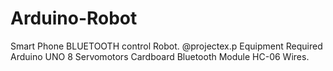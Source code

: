 # Arduino-Robot
Smart Phone BLUETOOTH control Robot. @projectex.p Equipment Required Arduino UNO 8 Servomotors Cardboard Bluetooth Module HC-06 Wires.
